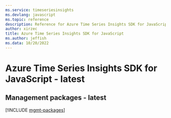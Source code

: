 ```yaml
---
ms.service: timeseriesinsights
ms.devlang: javascript
ms.topic: reference
description: Reference for Azure Time Series Insights SDK for JavaScript
author: xirzec
title: Azure Time Series Insights SDK for JavaScript
ms.author: jeffish
ms.data: 10/20/2022
---
```

# Azure Time Series Insights SDK for JavaScript - latest

## Management packages - latest
[!INCLUDE [mgmt-packages](time-series-insights-mgmt-index.md)]